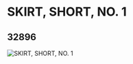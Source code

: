 # SKIRT, SHORT, NO. 1
## 32896
![SKIRT, SHORT, NO. 1](https://lc-www-live-s.legocdn.com/media/bricks/5/2/6193937.jpg)